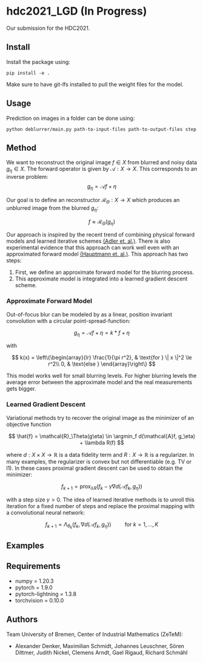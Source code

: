 # hdc2021_LGD (In Progress)
Our submission for the HDC2021. 

## Install 

Install the package using:

```
pip install -e .
```
Make sure to have git-lfs installed to pull the weight files for the model.

## Usage 

Prediction on images in a folder can be done using:

```
python deblurrer/main.py path-to-input-files path-to-output-files step
```

## Method

We want to reconstruct the original image $f \in X$ from blurred and noisy data $g_\eta \in X$. The forward operator is given by $\mathcal{A}: X \rightarrow X$. This corresponds to an inverse problem: 
$$ g_\eta = \mathcal{A} f + \eta $$

Our goal is to define an reconstructor $\mathcal{R}_\Theta : X \rightarrow X$ which produces an unblurred image from the blurred $g_\eta$:

$$ f \approx \mathcal{R}_\Theta (g_\eta)$$


Our approach is inspired by the recent trend of combining physical forward models  and learned iterative schemes [(Adler et. al.)](https://arxiv.org/abs/1704.04058). There is also experimental evidence that this approach can work well even with an approximated forward model [(Hauptmann et. al.)](https://arxiv.org/abs/1807.03191).
This approach has two steps:
1. First, we define an approximate forward model for the blurring process.
2. This approximate model is integrated into a learned gradient descent scheme.  

### Approximate Forward Model 

Out-of-focus blur can be modeled by as a linear, position invariant convolution with a circular point-spread-function: 

$$ g_\eta = \mathcal{A} f + \eta = k * f + \eta $$

with 

$$ k(x) =  \left\{\begin{array}{lr}
        \frac{1}{\pi r^2}, & \text{for } \| x \|^2 \le r^2\\
        0, & \text{else }
        \end{array}\right\} $$

This model works well for small blurring levels. For higher blurring levels the average error between the approximate model and the real measurements gets bigger. 

### Learned Gradient Descent

Variational methods try to recover the original image as the minimizer of an objective function 

$$ \hat{f} = \mathcal{R}_\Theta(g\eta) \in \argmin_f d(\mathcal{A}f, g_\eta) + \lambda R(f) $$

where $d:X\times X \rightarrow \mathbb{R}$ is a data fidelity term and $R:X \rightarrow \mathbb{R}$ is a regularizer. In many examples, the regularizer is convex but not differentiable (e.g. TV or l1). In these cases proximal gradient descent can be used to obtain the minimizer: 

$$ f_{k+1} = \text{prox}_{\lambda R}(f_k - \gamma \nabla d(\mathcal{A}f_k, g_\eta)) $$

with a step size $\gamma > 0$. The idea of learned iterative methods is to unroll this iteration for a fixed number of steps and replace the proximal mapping with a convolutional neural network: 

$$ f_{k+1} = \Lambda_{\theta_k}(f_k, \nabla d(\mathcal{A}f_k, g_\eta)) \qquad \text{ for } k=1,\dots, K $$


## Examples

## Requirements 

* numpy = 1.20.3
* pytorch = 1.9.0 
* pytorch-lightning = 1.3.8
* torchvision = 0.10.0

## Authors

Team University of Bremen, Center of Industrial Mathematics (ZeTeM): 
- Alexander Denker, Maximilian Schmidt, Johannes Leuschner, Sören Dittmer, Judith Nickel, Clemens Arndt, Gael Rigaud, Richard Schmähl
